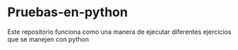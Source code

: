 # Pruebas-en-python

Este repositorio funciona como una manera de ejecutar diferentes ejercicios que se manejen con python
